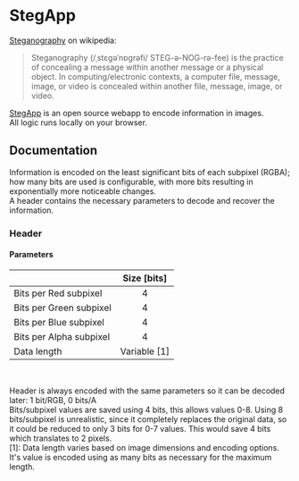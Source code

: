 # StegApp

[Steganography](https://en.wikipedia.org/wiki/Steganography) on wikipedia:  
> Steganography (/ˌstɛɡəˈnɒɡrəfi/ STEG-ə-NOG-rə-fee) is the practice of concealing a message within another message or a physical object. In computing/electronic contexts, a computer file, message, image, or video is concealed within another file, message, image, or video.

[StegApp](https://stegapp-bff11.web.app/) is an open source webapp to encode information in images.  
All logic runs locally on your browser.

## Documentation

Information is encoded on the least significant bits of each subpixel (RGBA); how many bits are used is configurable, with more bits resulting in exponentially more noticeable changes.  
A header contains the necessary parameters to decode and recover the information.  

### Header

#### Parameters

||Size \[bits\]|
|---|:---:|
|Bits per Red subpixel|4|
|Bits per Green subpixel|4|
|Bits per Blue subpixel|4|
|Bits per Alpha subpixel|4|
|Data length|Variable \[1\]|

<br>

Header is always encoded with the same parameters so it can be decoded later: 1 bit/RGB, 0 bits/A  
Bits/subpixel values are saved using 4 bits, this allows values 0-8. Using 8 bits/subpixel is unrealistic, since it completely replaces the original data, so it could be reduced to only 3 bits for 0-7 values. This would save 4 bits which translates to 2 pixels.  
\[1\]: Data length varies based on image dimensions and encoding options. It's value is encoded using as many bits as necessary for the maximum length.
